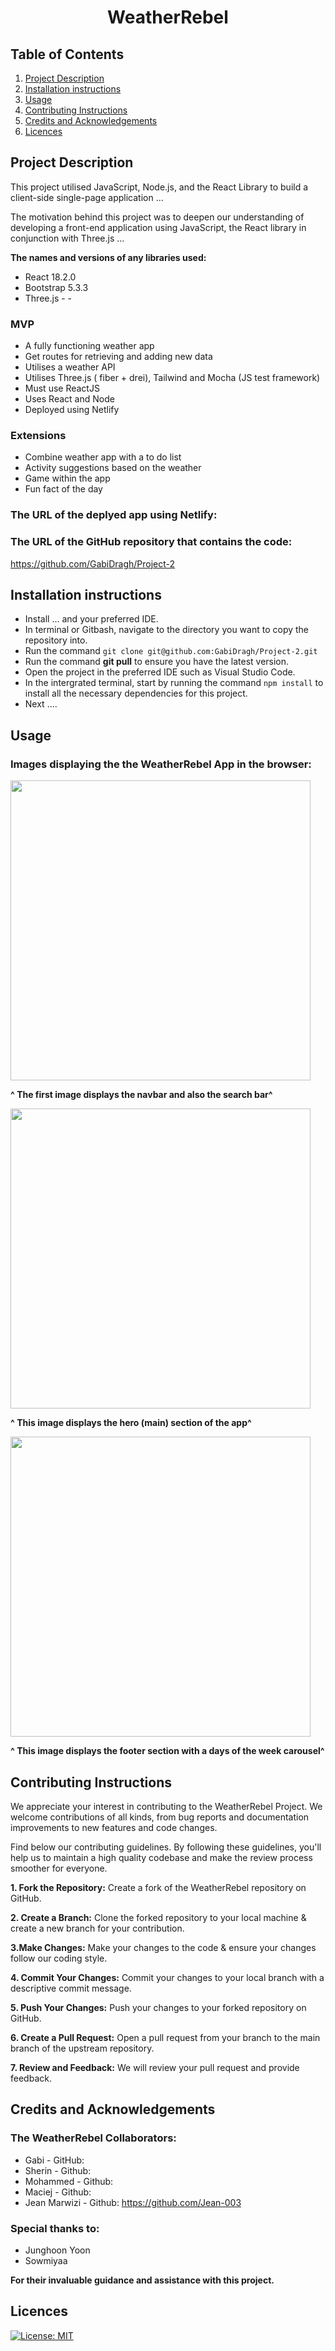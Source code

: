 <h1 align="center" id="title">WeatherRebel</h1>

## Table of Contents
1. [Project Description](#project-description)
2. [Installation instructions](#installation-instructions)
3. [Usage](#usage)
4. [Contributing Instructions](#contributing-instructions)
5. [Credits and Acknowledgements](credits-and-acknowledgements)
6. [Licences](#licences)


## Project Description

This project utilised JavaScript, Node.js, and the React Library to build a client-side single-page application ...


The motivation behind this project was to deepen our understanding of developing a front-end application using JavaScript, the React library in conjunction with Three.js ...



**The names and versions of any libraries used:**

- React 18.2.0
- Bootstrap 5.3.3
- Three.js - -


### MVP
- A fully functioning weather app
- Get routes for retrieving and adding new data
- Utilises a weather API
- Utilises Three.js ( fiber + drei), Tailwind and Mocha (JS test framework)
- Must use ReactJS 
- Uses React and Node
- Deployed using Netlify 


### Extensions
- Combine weather app with a to do list 
- Activity suggestions based on the weather 
- Game within the app
- Fun fact of the day



### The URL of the deplyed app using Netlify:


### The URL of the GitHub repository that contains the code:

https://github.com/GabiDragh/Project-2

## Installation instructions

- Install ... and your preferred IDE.
- In terminal or Gitbash, navigate to the directory you want to copy the repository into. 
- Run the command ```git clone git@github.com:GabiDragh/Project-2.git```
- Run the command **git pull** to ensure you have the latest version.
- Open the project in the preferred IDE such as Visual Studio Code.
- In the intergrated terminal, start by running the command ```npm install``` to install all the necessary dependencies for this project.
- Next ....

## Usage






### Images displaying the the WeatherRebel App in the browser:



<img width="480" alt="" src="">

**^ The first image displays the navbar and also the search bar^** 



<img width="480" alt="" src="">

**^ This image displays the hero (main) section of the app^**



<img width="480" alt="" src="">

**^ This image displays the footer section with a days of the week carousel^**




## Contributing Instructions

We appreciate your interest in contributing to the WeatherRebel Project. We welcome contributions of all kinds, from bug reports and documentation improvements to new features and code changes.

Find below our contributing guidelines. By following these guidelines, you'll help us to maintain a high quality codebase and make the review process smoother for everyone.

**1. Fork the Repository:** Create a fork of the WeatherRebel repository on GitHub.

**2. Create a Branch:** Clone the forked repository to your local machine & create a new branch for your contribution.

**3.Make Changes:** Make your changes to the code & ensure your changes follow our coding style.

**4. Commit Your Changes:** Commit your changes to your local branch with a descriptive commit message.

**5. Push Your Changes:** Push your changes to your forked repository on GitHub.
     
**6. Create a Pull Request:** Open a pull request from your branch to the main branch of the upstream repository.

**7. Review and Feedback:** We will review your pull request and provide feedback.


## Credits and Acknowledgements

### The WeatherRebel Collaborators:
- Gabi  - GitHub: 
- Sherin  - Github:
- Mohammed  - Github: 
- Maciej  - Github: 
- Jean Marwizi 	- Github: https://github.com/Jean-003

### Special thanks to:

- Junghoon Yoon
- Sowmiyaa

**For their invaluable guidance and assistance with this project.**


## Licences

[![License: MIT](https://img.shields.io/badge/License-MIT-yellow.svg)](https://opensource.org/licenses/MIT)















